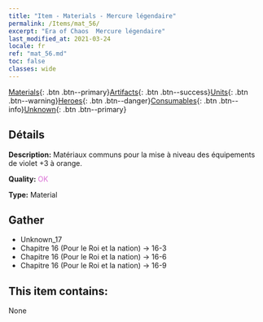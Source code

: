 ```yaml
---
title: "Item - Materials - Mercure légendaire"
permalink: /Items/mat_56/
excerpt: "Era of Chaos  Mercure légendaire"
last_modified_at: 2021-03-24
locale: fr
ref: "mat_56.md"
toc: false
classes: wide
---
```

 [Materials](/fr/Items/){: .btn .btn--primary}[Artifacts](/fr/Items/Artifacts/){: .btn .btn--success}[Units](/fr/Items/Units/){: .btn .btn--warning}[Heroes](/fr/Items/Heroes/){: .btn .btn--danger}[Consumables](/fr/Items/Consumables/){: .btn .btn--info}[Unknown](/fr/Items/Unknown/){: .btn .btn--primary}

## Détails
 **Description:** Matériaux communs pour la mise à niveau des équipements de violet +3 à orange.

 **Quality:** <span style="color: #DA70D6">OK</span>

 **Type:** Material

## Gather

*    Unknown_17 
*    Chapitre 16 (Pour le Roi et la nation) -> 16-3 
*    Chapitre 16 (Pour le Roi et la nation) -> 16-6 
*    Chapitre 16 (Pour le Roi et la nation) -> 16-9 

## This item contains:

  None

